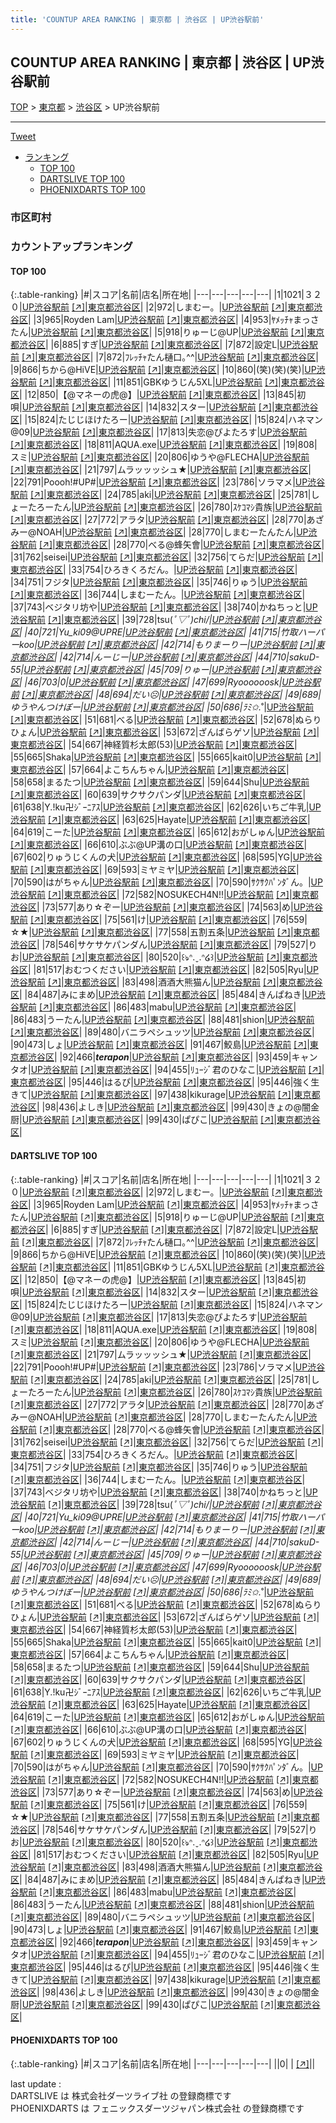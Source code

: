 ```yaml
---
title: 'COUNTUP AREA RANKING | 東京都 | 渋谷区 | UP渋谷駅前'
---
```

## COUNTUP AREA RANKING | 東京都 | 渋谷区 | UP渋谷駅前

[TOP](/darts/rank/) > [東京都](/darts/rank/東京都/) > [渋谷区](/darts/rank/東京都/渋谷区/) > UP渋谷駅前

___

<a href="https://twitter.com/share?ref_src=twsrc%5Etfw" data-text="COUNTUP AREA RANKING | 東京都渋谷区UP渋谷駅前" class="twitter-share-button" data-hashtags="DARTSLIVE,PHOENIXDARTS,darts,ダーツ" data-show-count="false">Tweet</a>

* [ランキング](#カウントアップランキング)
    * [TOP 100](#top-100)
    * [DARTSLIVE TOP 100](#dartslive-top-100)
    * [PHOENIXDARTS TOP 100](#phoenixdarts-top-100)

### 市区町村

<ul>

</ul>

### カウントアップランキング

#### TOP 100



{:.table-ranking}
|#|スコア|名前|店名|所在地|
|---|---|---|---|---|
|1|1021|<span class="rank-name-dl">３２０</span>|<a href="/darts/rank/shops/0a9cd7aad340280e28032249b44395af.html">UP渋谷駅前</a> <a href="https://search.dartslive.com/jp/shop/0a9cd7aad340280e28032249b44395af">[↗]</a>|<a href="/darts/rank/東京都/渋谷区">東京都渋谷区</a>|
|2|972|<span class="rank-name-dl">しまむー。</span>|<a href="/darts/rank/shops/0a9cd7aad340280e28032249b44395af.html">UP渋谷駅前</a> <a href="https://search.dartslive.com/jp/shop/0a9cd7aad340280e28032249b44395af">[↗]</a>|<a href="/darts/rank/東京都/渋谷区">東京都渋谷区</a>|
|3|965|<span class="rank-name-dl">Royden Lam</span>|<a href="/darts/rank/shops/0a9cd7aad340280e28032249b44395af.html">UP渋谷駅前</a> <a href="https://search.dartslive.com/jp/shop/0a9cd7aad340280e28032249b44395af">[↗]</a>|<a href="/darts/rank/東京都/渋谷区">東京都渋谷区</a>|
|4|953|<span class="rank-name-dl">ﾔﾒｯﾁｬまっさたん</span>|<a href="/darts/rank/shops/0a9cd7aad340280e28032249b44395af.html">UP渋谷駅前</a> <a href="https://search.dartslive.com/jp/shop/0a9cd7aad340280e28032249b44395af">[↗]</a>|<a href="/darts/rank/東京都/渋谷区">東京都渋谷区</a>|
|5|918|<span class="rank-name-dl">りゅーじ@UP</span>|<a href="/darts/rank/shops/0a9cd7aad340280e28032249b44395af.html">UP渋谷駅前</a> <a href="https://search.dartslive.com/jp/shop/0a9cd7aad340280e28032249b44395af">[↗]</a>|<a href="/darts/rank/東京都/渋谷区">東京都渋谷区</a>|
|6|885|<span class="rank-name-dl">すぎ</span>|<a href="/darts/rank/shops/0a9cd7aad340280e28032249b44395af.html">UP渋谷駅前</a> <a href="https://search.dartslive.com/jp/shop/0a9cd7aad340280e28032249b44395af">[↗]</a>|<a href="/darts/rank/東京都/渋谷区">東京都渋谷区</a>|
|7|872|<span class="rank-name-dl">設定L</span>|<a href="/darts/rank/shops/0a9cd7aad340280e28032249b44395af.html">UP渋谷駅前</a> <a href="https://search.dartslive.com/jp/shop/0a9cd7aad340280e28032249b44395af">[↗]</a>|<a href="/darts/rank/東京都/渋谷区">東京都渋谷区</a>|
|7|872|<span class="rank-name-dl">ﾌﾚｯﾁｬたん樋口｡^^</span>|<a href="/darts/rank/shops/0a9cd7aad340280e28032249b44395af.html">UP渋谷駅前</a> <a href="https://search.dartslive.com/jp/shop/0a9cd7aad340280e28032249b44395af">[↗]</a>|<a href="/darts/rank/東京都/渋谷区">東京都渋谷区</a>|
|9|866|<span class="rank-name-dl">ちから@HiVE</span>|<a href="/darts/rank/shops/0a9cd7aad340280e28032249b44395af.html">UP渋谷駅前</a> <a href="https://search.dartslive.com/jp/shop/0a9cd7aad340280e28032249b44395af">[↗]</a>|<a href="/darts/rank/東京都/渋谷区">東京都渋谷区</a>|
|10|860|<span class="rank-name-dl">(笑)(笑)(笑)</span>|<a href="/darts/rank/shops/0a9cd7aad340280e28032249b44395af.html">UP渋谷駅前</a> <a href="https://search.dartslive.com/jp/shop/0a9cd7aad340280e28032249b44395af">[↗]</a>|<a href="/darts/rank/東京都/渋谷区">東京都渋谷区</a>|
|11|851|<span class="rank-name-dl">GBKゆうじん5XL</span>|<a href="/darts/rank/shops/0a9cd7aad340280e28032249b44395af.html">UP渋谷駅前</a> <a href="https://search.dartslive.com/jp/shop/0a9cd7aad340280e28032249b44395af">[↗]</a>|<a href="/darts/rank/東京都/渋谷区">東京都渋谷区</a>|
|12|850|<span class="rank-name-dl">【@マネーの虎@】</span>|<a href="/darts/rank/shops/0a9cd7aad340280e28032249b44395af.html">UP渋谷駅前</a> <a href="https://search.dartslive.com/jp/shop/0a9cd7aad340280e28032249b44395af">[↗]</a>|<a href="/darts/rank/東京都/渋谷区">東京都渋谷区</a>|
|13|845|<span class="rank-name-dl">初唄</span>|<a href="/darts/rank/shops/0a9cd7aad340280e28032249b44395af.html">UP渋谷駅前</a> <a href="https://search.dartslive.com/jp/shop/0a9cd7aad340280e28032249b44395af">[↗]</a>|<a href="/darts/rank/東京都/渋谷区">東京都渋谷区</a>|
|14|832|<span class="rank-name-dl">スター</span>|<a href="/darts/rank/shops/0a9cd7aad340280e28032249b44395af.html">UP渋谷駅前</a> <a href="https://search.dartslive.com/jp/shop/0a9cd7aad340280e28032249b44395af">[↗]</a>|<a href="/darts/rank/東京都/渋谷区">東京都渋谷区</a>|
|15|824|<span class="rank-name-dl">たじじほけたろー</span>|<a href="/darts/rank/shops/0a9cd7aad340280e28032249b44395af.html">UP渋谷駅前</a> <a href="https://search.dartslive.com/jp/shop/0a9cd7aad340280e28032249b44395af">[↗]</a>|<a href="/darts/rank/東京都/渋谷区">東京都渋谷区</a>|
|15|824|<span class="rank-name-dl">ハネマン@09</span>|<a href="/darts/rank/shops/0a9cd7aad340280e28032249b44395af.html">UP渋谷駅前</a> <a href="https://search.dartslive.com/jp/shop/0a9cd7aad340280e28032249b44395af">[↗]</a>|<a href="/darts/rank/東京都/渋谷区">東京都渋谷区</a>|
|17|813|<span class="rank-name-dl">失恋@ぴよたろす</span>|<a href="/darts/rank/shops/0a9cd7aad340280e28032249b44395af.html">UP渋谷駅前</a> <a href="https://search.dartslive.com/jp/shop/0a9cd7aad340280e28032249b44395af">[↗]</a>|<a href="/darts/rank/東京都/渋谷区">東京都渋谷区</a>|
|18|811|<span class="rank-name-dl">AQUA.exe</span>|<a href="/darts/rank/shops/0a9cd7aad340280e28032249b44395af.html">UP渋谷駅前</a> <a href="https://search.dartslive.com/jp/shop/0a9cd7aad340280e28032249b44395af">[↗]</a>|<a href="/darts/rank/東京都/渋谷区">東京都渋谷区</a>|
|19|808|<span class="rank-name-dl">スミ</span>|<a href="/darts/rank/shops/0a9cd7aad340280e28032249b44395af.html">UP渋谷駅前</a> <a href="https://search.dartslive.com/jp/shop/0a9cd7aad340280e28032249b44395af">[↗]</a>|<a href="/darts/rank/東京都/渋谷区">東京都渋谷区</a>|
|20|806|<span class="rank-name-dl">ゆうや@FLECHA</span>|<a href="/darts/rank/shops/0a9cd7aad340280e28032249b44395af.html">UP渋谷駅前</a> <a href="https://search.dartslive.com/jp/shop/0a9cd7aad340280e28032249b44395af">[↗]</a>|<a href="/darts/rank/東京都/渋谷区">東京都渋谷区</a>|
|21|797|<span class="rank-name-dl">ムラッッッシュ★</span>|<a href="/darts/rank/shops/0a9cd7aad340280e28032249b44395af.html">UP渋谷駅前</a> <a href="https://search.dartslive.com/jp/shop/0a9cd7aad340280e28032249b44395af">[↗]</a>|<a href="/darts/rank/東京都/渋谷区">東京都渋谷区</a>|
|22|791|<span class="rank-name-dl">Poooh!#UP#</span>|<a href="/darts/rank/shops/0a9cd7aad340280e28032249b44395af.html">UP渋谷駅前</a> <a href="https://search.dartslive.com/jp/shop/0a9cd7aad340280e28032249b44395af">[↗]</a>|<a href="/darts/rank/東京都/渋谷区">東京都渋谷区</a>|
|23|786|<span class="rank-name-dl">ソラマメ</span>|<a href="/darts/rank/shops/0a9cd7aad340280e28032249b44395af.html">UP渋谷駅前</a> <a href="https://search.dartslive.com/jp/shop/0a9cd7aad340280e28032249b44395af">[↗]</a>|<a href="/darts/rank/東京都/渋谷区">東京都渋谷区</a>|
|24|785|<span class="rank-name-dl">aki</span>|<a href="/darts/rank/shops/0a9cd7aad340280e28032249b44395af.html">UP渋谷駅前</a> <a href="https://search.dartslive.com/jp/shop/0a9cd7aad340280e28032249b44395af">[↗]</a>|<a href="/darts/rank/東京都/渋谷区">東京都渋谷区</a>|
|25|781|<span class="rank-name-dl">しょーたろーたん</span>|<a href="/darts/rank/shops/0a9cd7aad340280e28032249b44395af.html">UP渋谷駅前</a> <a href="https://search.dartslive.com/jp/shop/0a9cd7aad340280e28032249b44395af">[↗]</a>|<a href="/darts/rank/東京都/渋谷区">東京都渋谷区</a>|
|26|780|<span class="rank-name-dl">ｽｹｺﾏｼ貴族</span>|<a href="/darts/rank/shops/0a9cd7aad340280e28032249b44395af.html">UP渋谷駅前</a> <a href="https://search.dartslive.com/jp/shop/0a9cd7aad340280e28032249b44395af">[↗]</a>|<a href="/darts/rank/東京都/渋谷区">東京都渋谷区</a>|
|27|772|<span class="rank-name-dl">アラタ</span>|<a href="/darts/rank/shops/0a9cd7aad340280e28032249b44395af.html">UP渋谷駅前</a> <a href="https://search.dartslive.com/jp/shop/0a9cd7aad340280e28032249b44395af">[↗]</a>|<a href="/darts/rank/東京都/渋谷区">東京都渋谷区</a>|
|28|770|<span class="rank-name-dl">あざみー@NOAH</span>|<a href="/darts/rank/shops/0a9cd7aad340280e28032249b44395af.html">UP渋谷駅前</a> <a href="https://search.dartslive.com/jp/shop/0a9cd7aad340280e28032249b44395af">[↗]</a>|<a href="/darts/rank/東京都/渋谷区">東京都渋谷区</a>|
|28|770|<span class="rank-name-dl">しまむーたんたん</span>|<a href="/darts/rank/shops/0a9cd7aad340280e28032249b44395af.html">UP渋谷駅前</a> <a href="https://search.dartslive.com/jp/shop/0a9cd7aad340280e28032249b44395af">[↗]</a>|<a href="/darts/rank/東京都/渋谷区">東京都渋谷区</a>|
|28|770|<span class="rank-name-dl">べる@蜂矢會</span>|<a href="/darts/rank/shops/0a9cd7aad340280e28032249b44395af.html">UP渋谷駅前</a> <a href="https://search.dartslive.com/jp/shop/0a9cd7aad340280e28032249b44395af">[↗]</a>|<a href="/darts/rank/東京都/渋谷区">東京都渋谷区</a>|
|31|762|<span class="rank-name-dl">seisei</span>|<a href="/darts/rank/shops/0a9cd7aad340280e28032249b44395af.html">UP渋谷駅前</a> <a href="https://search.dartslive.com/jp/shop/0a9cd7aad340280e28032249b44395af">[↗]</a>|<a href="/darts/rank/東京都/渋谷区">東京都渋谷区</a>|
|32|756|<span class="rank-name-dl">てらだ</span>|<a href="/darts/rank/shops/0a9cd7aad340280e28032249b44395af.html">UP渋谷駅前</a> <a href="https://search.dartslive.com/jp/shop/0a9cd7aad340280e28032249b44395af">[↗]</a>|<a href="/darts/rank/東京都/渋谷区">東京都渋谷区</a>|
|33|754|<span class="rank-name-dl">ひろきくろだん。</span>|<a href="/darts/rank/shops/0a9cd7aad340280e28032249b44395af.html">UP渋谷駅前</a> <a href="https://search.dartslive.com/jp/shop/0a9cd7aad340280e28032249b44395af">[↗]</a>|<a href="/darts/rank/東京都/渋谷区">東京都渋谷区</a>|
|34|751|<span class="rank-name-dl">フジタ</span>|<a href="/darts/rank/shops/0a9cd7aad340280e28032249b44395af.html">UP渋谷駅前</a> <a href="https://search.dartslive.com/jp/shop/0a9cd7aad340280e28032249b44395af">[↗]</a>|<a href="/darts/rank/東京都/渋谷区">東京都渋谷区</a>|
|35|746|<span class="rank-name-dl">りゅう</span>|<a href="/darts/rank/shops/0a9cd7aad340280e28032249b44395af.html">UP渋谷駅前</a> <a href="https://search.dartslive.com/jp/shop/0a9cd7aad340280e28032249b44395af">[↗]</a>|<a href="/darts/rank/東京都/渋谷区">東京都渋谷区</a>|
|36|744|<span class="rank-name-dl">しまむーたん。</span>|<a href="/darts/rank/shops/0a9cd7aad340280e28032249b44395af.html">UP渋谷駅前</a> <a href="https://search.dartslive.com/jp/shop/0a9cd7aad340280e28032249b44395af">[↗]</a>|<a href="/darts/rank/東京都/渋谷区">東京都渋谷区</a>|
|37|743|<span class="rank-name-dl">ベジタリ坊や</span>|<a href="/darts/rank/shops/0a9cd7aad340280e28032249b44395af.html">UP渋谷駅前</a> <a href="https://search.dartslive.com/jp/shop/0a9cd7aad340280e28032249b44395af">[↗]</a>|<a href="/darts/rank/東京都/渋谷区">東京都渋谷区</a>|
|38|740|<span class="rank-name-dl">かねちっと</span>|<a href="/darts/rank/shops/0a9cd7aad340280e28032249b44395af.html">UP渋谷駅前</a> <a href="https://search.dartslive.com/jp/shop/0a9cd7aad340280e28032249b44395af">[↗]</a>|<a href="/darts/rank/東京都/渋谷区">東京都渋谷区</a>|
|39|728|<span class="rank-name-dl">tsu(*ﾟ▽ﾟ)chi/</span>|<a href="/darts/rank/shops/0a9cd7aad340280e28032249b44395af.html">UP渋谷駅前</a> <a href="https://search.dartslive.com/jp/shop/0a9cd7aad340280e28032249b44395af">[↗]</a>|<a href="/darts/rank/東京都/渋谷区">東京都渋谷区</a>|
|40|721|<span class="rank-name-dl">Yu_ki09@UPRE</span>|<a href="/darts/rank/shops/0a9cd7aad340280e28032249b44395af.html">UP渋谷駅前</a> <a href="https://search.dartslive.com/jp/shop/0a9cd7aad340280e28032249b44395af">[↗]</a>|<a href="/darts/rank/東京都/渋谷区">東京都渋谷区</a>|
|41|715|<span class="rank-name-dl">竹取ハーパーkoo</span>|<a href="/darts/rank/shops/0a9cd7aad340280e28032249b44395af.html">UP渋谷駅前</a> <a href="https://search.dartslive.com/jp/shop/0a9cd7aad340280e28032249b44395af">[↗]</a>|<a href="/darts/rank/東京都/渋谷区">東京都渋谷区</a>|
|42|714|<span class="rank-name-dl">もりまーりー</span>|<a href="/darts/rank/shops/0a9cd7aad340280e28032249b44395af.html">UP渋谷駅前</a> <a href="https://search.dartslive.com/jp/shop/0a9cd7aad340280e28032249b44395af">[↗]</a>|<a href="/darts/rank/東京都/渋谷区">東京都渋谷区</a>|
|42|714|<span class="rank-name-dl">んーじー</span>|<a href="/darts/rank/shops/0a9cd7aad340280e28032249b44395af.html">UP渋谷駅前</a> <a href="https://search.dartslive.com/jp/shop/0a9cd7aad340280e28032249b44395af">[↗]</a>|<a href="/darts/rank/東京都/渋谷区">東京都渋谷区</a>|
|44|710|<span class="rank-name-dl">sakuD-55</span>|<a href="/darts/rank/shops/0a9cd7aad340280e28032249b44395af.html">UP渋谷駅前</a> <a href="https://search.dartslive.com/jp/shop/0a9cd7aad340280e28032249b44395af">[↗]</a>|<a href="/darts/rank/東京都/渋谷区">東京都渋谷区</a>|
|45|709|<span class="rank-name-dl">りゅー</span>|<a href="/darts/rank/shops/0a9cd7aad340280e28032249b44395af.html">UP渋谷駅前</a> <a href="https://search.dartslive.com/jp/shop/0a9cd7aad340280e28032249b44395af">[↗]</a>|<a href="/darts/rank/東京都/渋谷区">東京都渋谷区</a>|
|46|703|<span class="rank-name-dl">0</span>|<a href="/darts/rank/shops/0a9cd7aad340280e28032249b44395af.html">UP渋谷駅前</a> <a href="https://search.dartslive.com/jp/shop/0a9cd7aad340280e28032249b44395af">[↗]</a>|<a href="/darts/rank/東京都/渋谷区">東京都渋谷区</a>|
|47|699|<span class="rank-name-dl">Ryoooooosk</span>|<a href="/darts/rank/shops/0a9cd7aad340280e28032249b44395af.html">UP渋谷駅前</a> <a href="https://search.dartslive.com/jp/shop/0a9cd7aad340280e28032249b44395af">[↗]</a>|<a href="/darts/rank/東京都/渋谷区">東京都渋谷区</a>|
|48|694|<span class="rank-name-dl">だい☹</span>|<a href="/darts/rank/shops/0a9cd7aad340280e28032249b44395af.html">UP渋谷駅前</a> <a href="https://search.dartslive.com/jp/shop/0a9cd7aad340280e28032249b44395af">[↗]</a>|<a href="/darts/rank/東京都/渋谷区">東京都渋谷区</a>|
|49|689|<span class="rank-name-dl">ゆうやんつけぼー</span>|<a href="/darts/rank/shops/0a9cd7aad340280e28032249b44395af.html">UP渋谷駅前</a> <a href="https://search.dartslive.com/jp/shop/0a9cd7aad340280e28032249b44395af">[↗]</a>|<a href="/darts/rank/東京都/渋谷区">東京都渋谷区</a>|
|50|686|<span class="rank-name-dl">ﾗﾐ✩.*˚</span>|<a href="/darts/rank/shops/0a9cd7aad340280e28032249b44395af.html">UP渋谷駅前</a> <a href="https://search.dartslive.com/jp/shop/0a9cd7aad340280e28032249b44395af">[↗]</a>|<a href="/darts/rank/東京都/渋谷区">東京都渋谷区</a>|
|51|681|<span class="rank-name-dl">べる</span>|<a href="/darts/rank/shops/0a9cd7aad340280e28032249b44395af.html">UP渋谷駅前</a> <a href="https://search.dartslive.com/jp/shop/0a9cd7aad340280e28032249b44395af">[↗]</a>|<a href="/darts/rank/東京都/渋谷区">東京都渋谷区</a>|
|52|678|<span class="rank-name-dl">ぬらりひょん</span>|<a href="/darts/rank/shops/0a9cd7aad340280e28032249b44395af.html">UP渋谷駅前</a> <a href="https://search.dartslive.com/jp/shop/0a9cd7aad340280e28032249b44395af">[↗]</a>|<a href="/darts/rank/東京都/渋谷区">東京都渋谷区</a>|
|53|672|<span class="rank-name-dl">ざんばらゲソ</span>|<a href="/darts/rank/shops/0a9cd7aad340280e28032249b44395af.html">UP渋谷駅前</a> <a href="https://search.dartslive.com/jp/shop/0a9cd7aad340280e28032249b44395af">[↗]</a>|<a href="/darts/rank/東京都/渋谷区">東京都渋谷区</a>|
|54|667|<span class="rank-name-dl">神経質杉太郎(53)</span>|<a href="/darts/rank/shops/0a9cd7aad340280e28032249b44395af.html">UP渋谷駅前</a> <a href="https://search.dartslive.com/jp/shop/0a9cd7aad340280e28032249b44395af">[↗]</a>|<a href="/darts/rank/東京都/渋谷区">東京都渋谷区</a>|
|55|665|<span class="rank-name-dl">Shaka</span>|<a href="/darts/rank/shops/0a9cd7aad340280e28032249b44395af.html">UP渋谷駅前</a> <a href="https://search.dartslive.com/jp/shop/0a9cd7aad340280e28032249b44395af">[↗]</a>|<a href="/darts/rank/東京都/渋谷区">東京都渋谷区</a>|
|55|665|<span class="rank-name-dl">kai‪t0</span>|<a href="/darts/rank/shops/0a9cd7aad340280e28032249b44395af.html">UP渋谷駅前</a> <a href="https://search.dartslive.com/jp/shop/0a9cd7aad340280e28032249b44395af">[↗]</a>|<a href="/darts/rank/東京都/渋谷区">東京都渋谷区</a>|
|57|664|<span class="rank-name-dl">よこちんちゃん</span>|<a href="/darts/rank/shops/0a9cd7aad340280e28032249b44395af.html">UP渋谷駅前</a> <a href="https://search.dartslive.com/jp/shop/0a9cd7aad340280e28032249b44395af">[↗]</a>|<a href="/darts/rank/東京都/渋谷区">東京都渋谷区</a>|
|58|658|<span class="rank-name-dl">まるたつ</span>|<a href="/darts/rank/shops/0a9cd7aad340280e28032249b44395af.html">UP渋谷駅前</a> <a href="https://search.dartslive.com/jp/shop/0a9cd7aad340280e28032249b44395af">[↗]</a>|<a href="/darts/rank/東京都/渋谷区">東京都渋谷区</a>|
|59|644|<span class="rank-name-dl">Shu</span>|<a href="/darts/rank/shops/0a9cd7aad340280e28032249b44395af.html">UP渋谷駅前</a> <a href="https://search.dartslive.com/jp/shop/0a9cd7aad340280e28032249b44395af">[↗]</a>|<a href="/darts/rank/東京都/渋谷区">東京都渋谷区</a>|
|60|639|<span class="rank-name-dl">サクサクパンダ</span>|<a href="/darts/rank/shops/0a9cd7aad340280e28032249b44395af.html">UP渋谷駅前</a> <a href="https://search.dartslive.com/jp/shop/0a9cd7aad340280e28032249b44395af">[↗]</a>|<a href="/darts/rank/東京都/渋谷区">東京都渋谷区</a>|
|61|638|<span class="rank-name-dl">Y.!ku卍ｼﾞｰﾆｱｽ</span>|<a href="/darts/rank/shops/0a9cd7aad340280e28032249b44395af.html">UP渋谷駅前</a> <a href="https://search.dartslive.com/jp/shop/0a9cd7aad340280e28032249b44395af">[↗]</a>|<a href="/darts/rank/東京都/渋谷区">東京都渋谷区</a>|
|62|626|<span class="rank-name-dl">いちご牛乳</span>|<a href="/darts/rank/shops/0a9cd7aad340280e28032249b44395af.html">UP渋谷駅前</a> <a href="https://search.dartslive.com/jp/shop/0a9cd7aad340280e28032249b44395af">[↗]</a>|<a href="/darts/rank/東京都/渋谷区">東京都渋谷区</a>|
|63|625|<span class="rank-name-dl">Hayate</span>|<a href="/darts/rank/shops/0a9cd7aad340280e28032249b44395af.html">UP渋谷駅前</a> <a href="https://search.dartslive.com/jp/shop/0a9cd7aad340280e28032249b44395af">[↗]</a>|<a href="/darts/rank/東京都/渋谷区">東京都渋谷区</a>|
|64|619|<span class="rank-name-dl">こーた</span>|<a href="/darts/rank/shops/0a9cd7aad340280e28032249b44395af.html">UP渋谷駅前</a> <a href="https://search.dartslive.com/jp/shop/0a9cd7aad340280e28032249b44395af">[↗]</a>|<a href="/darts/rank/東京都/渋谷区">東京都渋谷区</a>|
|65|612|<span class="rank-name-dl">おがしゅん</span>|<a href="/darts/rank/shops/0a9cd7aad340280e28032249b44395af.html">UP渋谷駅前</a> <a href="https://search.dartslive.com/jp/shop/0a9cd7aad340280e28032249b44395af">[↗]</a>|<a href="/darts/rank/東京都/渋谷区">東京都渋谷区</a>|
|66|610|<span class="rank-name-dl">ぶぶ@UP溝の口</span>|<a href="/darts/rank/shops/0a9cd7aad340280e28032249b44395af.html">UP渋谷駅前</a> <a href="https://search.dartslive.com/jp/shop/0a9cd7aad340280e28032249b44395af">[↗]</a>|<a href="/darts/rank/東京都/渋谷区">東京都渋谷区</a>|
|67|602|<span class="rank-name-dl">りゅうじくんの犬</span>|<a href="/darts/rank/shops/0a9cd7aad340280e28032249b44395af.html">UP渋谷駅前</a> <a href="https://search.dartslive.com/jp/shop/0a9cd7aad340280e28032249b44395af">[↗]</a>|<a href="/darts/rank/東京都/渋谷区">東京都渋谷区</a>|
|68|595|<span class="rank-name-dl">YG</span>|<a href="/darts/rank/shops/0a9cd7aad340280e28032249b44395af.html">UP渋谷駅前</a> <a href="https://search.dartslive.com/jp/shop/0a9cd7aad340280e28032249b44395af">[↗]</a>|<a href="/darts/rank/東京都/渋谷区">東京都渋谷区</a>|
|69|593|<span class="rank-name-dl">ミヤミヤ</span>|<a href="/darts/rank/shops/0a9cd7aad340280e28032249b44395af.html">UP渋谷駅前</a> <a href="https://search.dartslive.com/jp/shop/0a9cd7aad340280e28032249b44395af">[↗]</a>|<a href="/darts/rank/東京都/渋谷区">東京都渋谷区</a>|
|70|590|<span class="rank-name-dl">はがちゃん</span>|<a href="/darts/rank/shops/0a9cd7aad340280e28032249b44395af.html">UP渋谷駅前</a> <a href="https://search.dartslive.com/jp/shop/0a9cd7aad340280e28032249b44395af">[↗]</a>|<a href="/darts/rank/東京都/渋谷区">東京都渋谷区</a>|
|70|590|<span class="rank-name-dl">ｻｸｻｸﾊﾟﾝﾀﾞん。</span>|<a href="/darts/rank/shops/0a9cd7aad340280e28032249b44395af.html">UP渋谷駅前</a> <a href="https://search.dartslive.com/jp/shop/0a9cd7aad340280e28032249b44395af">[↗]</a>|<a href="/darts/rank/東京都/渋谷区">東京都渋谷区</a>|
|72|582|<span class="rank-name-dl">NOSUKECH4N!!</span>|<a href="/darts/rank/shops/0a9cd7aad340280e28032249b44395af.html">UP渋谷駅前</a> <a href="https://search.dartslive.com/jp/shop/0a9cd7aad340280e28032249b44395af">[↗]</a>|<a href="/darts/rank/東京都/渋谷区">東京都渋谷区</a>|
|73|577|<span class="rank-name-dl">あり☆ぞー</span>|<a href="/darts/rank/shops/0a9cd7aad340280e28032249b44395af.html">UP渋谷駅前</a> <a href="https://search.dartslive.com/jp/shop/0a9cd7aad340280e28032249b44395af">[↗]</a>|<a href="/darts/rank/東京都/渋谷区">東京都渋谷区</a>|
|74|563|<span class="rank-name-dl">め</span>|<a href="/darts/rank/shops/0a9cd7aad340280e28032249b44395af.html">UP渋谷駅前</a> <a href="https://search.dartslive.com/jp/shop/0a9cd7aad340280e28032249b44395af">[↗]</a>|<a href="/darts/rank/東京都/渋谷区">東京都渋谷区</a>|
|75|561|<span class="rank-name-dl">け</span>|<a href="/darts/rank/shops/0a9cd7aad340280e28032249b44395af.html">UP渋谷駅前</a> <a href="https://search.dartslive.com/jp/shop/0a9cd7aad340280e28032249b44395af">[↗]</a>|<a href="/darts/rank/東京都/渋谷区">東京都渋谷区</a>|
|76|559|<span class="rank-name-dl">☆★</span>|<a href="/darts/rank/shops/0a9cd7aad340280e28032249b44395af.html">UP渋谷駅前</a> <a href="https://search.dartslive.com/jp/shop/0a9cd7aad340280e28032249b44395af">[↗]</a>|<a href="/darts/rank/東京都/渋谷区">東京都渋谷区</a>|
|77|558|<span class="rank-name-dl">五割五条</span>|<a href="/darts/rank/shops/0a9cd7aad340280e28032249b44395af.html">UP渋谷駅前</a> <a href="https://search.dartslive.com/jp/shop/0a9cd7aad340280e28032249b44395af">[↗]</a>|<a href="/darts/rank/東京都/渋谷区">東京都渋谷区</a>|
|78|546|<span class="rank-name-dl">サケサケパンダん</span>|<a href="/darts/rank/shops/0a9cd7aad340280e28032249b44395af.html">UP渋谷駅前</a> <a href="https://search.dartslive.com/jp/shop/0a9cd7aad340280e28032249b44395af">[↗]</a>|<a href="/darts/rank/東京都/渋谷区">東京都渋谷区</a>|
|79|527|<span class="rank-name-dl">りお</span>|<a href="/darts/rank/shops/0a9cd7aad340280e28032249b44395af.html">UP渋谷駅前</a> <a href="https://search.dartslive.com/jp/shop/0a9cd7aad340280e28032249b44395af">[↗]</a>|<a href="/darts/rank/東京都/渋谷区">東京都渋谷区</a>|
|80|520|<span class="rank-name-dl">꒰ঌᐢ.ˬ.ᐢ໒꒱</span>|<a href="/darts/rank/shops/0a9cd7aad340280e28032249b44395af.html">UP渋谷駅前</a> <a href="https://search.dartslive.com/jp/shop/0a9cd7aad340280e28032249b44395af">[↗]</a>|<a href="/darts/rank/東京都/渋谷区">東京都渋谷区</a>|
|81|517|<span class="rank-name-dl">おむつください</span>|<a href="/darts/rank/shops/0a9cd7aad340280e28032249b44395af.html">UP渋谷駅前</a> <a href="https://search.dartslive.com/jp/shop/0a9cd7aad340280e28032249b44395af">[↗]</a>|<a href="/darts/rank/東京都/渋谷区">東京都渋谷区</a>|
|82|505|<span class="rank-name-dl">Ryu</span>|<a href="/darts/rank/shops/0a9cd7aad340280e28032249b44395af.html">UP渋谷駅前</a> <a href="https://search.dartslive.com/jp/shop/0a9cd7aad340280e28032249b44395af">[↗]</a>|<a href="/darts/rank/東京都/渋谷区">東京都渋谷区</a>|
|83|498|<span class="rank-name-dl">酒酒大熊猫ん</span>|<a href="/darts/rank/shops/0a9cd7aad340280e28032249b44395af.html">UP渋谷駅前</a> <a href="https://search.dartslive.com/jp/shop/0a9cd7aad340280e28032249b44395af">[↗]</a>|<a href="/darts/rank/東京都/渋谷区">東京都渋谷区</a>|
|84|487|<span class="rank-name-dl">みにまめ</span>|<a href="/darts/rank/shops/0a9cd7aad340280e28032249b44395af.html">UP渋谷駅前</a> <a href="https://search.dartslive.com/jp/shop/0a9cd7aad340280e28032249b44395af">[↗]</a>|<a href="/darts/rank/東京都/渋谷区">東京都渋谷区</a>|
|85|484|<span class="rank-name-dl">きんぱねき</span>|<a href="/darts/rank/shops/0a9cd7aad340280e28032249b44395af.html">UP渋谷駅前</a> <a href="https://search.dartslive.com/jp/shop/0a9cd7aad340280e28032249b44395af">[↗]</a>|<a href="/darts/rank/東京都/渋谷区">東京都渋谷区</a>|
|86|483|<span class="rank-name-dl">mabu</span>|<a href="/darts/rank/shops/0a9cd7aad340280e28032249b44395af.html">UP渋谷駅前</a> <a href="https://search.dartslive.com/jp/shop/0a9cd7aad340280e28032249b44395af">[↗]</a>|<a href="/darts/rank/東京都/渋谷区">東京都渋谷区</a>|
|86|483|<span class="rank-name-dl">うーたん</span>|<a href="/darts/rank/shops/0a9cd7aad340280e28032249b44395af.html">UP渋谷駅前</a> <a href="https://search.dartslive.com/jp/shop/0a9cd7aad340280e28032249b44395af">[↗]</a>|<a href="/darts/rank/東京都/渋谷区">東京都渋谷区</a>|
|88|481|<span class="rank-name-dl">shion</span>|<a href="/darts/rank/shops/0a9cd7aad340280e28032249b44395af.html">UP渋谷駅前</a> <a href="https://search.dartslive.com/jp/shop/0a9cd7aad340280e28032249b44395af">[↗]</a>|<a href="/darts/rank/東京都/渋谷区">東京都渋谷区</a>|
|89|480|<span class="rank-name-dl">バニラペシュッツ</span>|<a href="/darts/rank/shops/0a9cd7aad340280e28032249b44395af.html">UP渋谷駅前</a> <a href="https://search.dartslive.com/jp/shop/0a9cd7aad340280e28032249b44395af">[↗]</a>|<a href="/darts/rank/東京都/渋谷区">東京都渋谷区</a>|
|90|473|<span class="rank-name-dl">しょ</span>|<a href="/darts/rank/shops/0a9cd7aad340280e28032249b44395af.html">UP渋谷駅前</a> <a href="https://search.dartslive.com/jp/shop/0a9cd7aad340280e28032249b44395af">[↗]</a>|<a href="/darts/rank/東京都/渋谷区">東京都渋谷区</a>|
|91|467|<span class="rank-name-dl">鮫島</span>|<a href="/darts/rank/shops/0a9cd7aad340280e28032249b44395af.html">UP渋谷駅前</a> <a href="https://search.dartslive.com/jp/shop/0a9cd7aad340280e28032249b44395af">[↗]</a>|<a href="/darts/rank/東京都/渋谷区">東京都渋谷区</a>|
|92|466|<span class="rank-name-dl">___terapon___</span>|<a href="/darts/rank/shops/0a9cd7aad340280e28032249b44395af.html">UP渋谷駅前</a> <a href="https://search.dartslive.com/jp/shop/0a9cd7aad340280e28032249b44395af">[↗]</a>|<a href="/darts/rank/東京都/渋谷区">東京都渋谷区</a>|
|93|459|<span class="rank-name-dl">キャンタオ</span>|<a href="/darts/rank/shops/0a9cd7aad340280e28032249b44395af.html">UP渋谷駅前</a> <a href="https://search.dartslive.com/jp/shop/0a9cd7aad340280e28032249b44395af">[↗]</a>|<a href="/darts/rank/東京都/渋谷区">東京都渋谷区</a>|
|94|455|<span class="rank-name-dl">ﾘｭｰｼﾞ君のひなこ</span>|<a href="/darts/rank/shops/0a9cd7aad340280e28032249b44395af.html">UP渋谷駅前</a> <a href="https://search.dartslive.com/jp/shop/0a9cd7aad340280e28032249b44395af">[↗]</a>|<a href="/darts/rank/東京都/渋谷区">東京都渋谷区</a>|
|95|446|<span class="rank-name-dl">はるぴ</span>|<a href="/darts/rank/shops/0a9cd7aad340280e28032249b44395af.html">UP渋谷駅前</a> <a href="https://search.dartslive.com/jp/shop/0a9cd7aad340280e28032249b44395af">[↗]</a>|<a href="/darts/rank/東京都/渋谷区">東京都渋谷区</a>|
|95|446|<span class="rank-name-dl">強く生きて</span>|<a href="/darts/rank/shops/0a9cd7aad340280e28032249b44395af.html">UP渋谷駅前</a> <a href="https://search.dartslive.com/jp/shop/0a9cd7aad340280e28032249b44395af">[↗]</a>|<a href="/darts/rank/東京都/渋谷区">東京都渋谷区</a>|
|97|438|<span class="rank-name-dl">kikurage</span>|<a href="/darts/rank/shops/0a9cd7aad340280e28032249b44395af.html">UP渋谷駅前</a> <a href="https://search.dartslive.com/jp/shop/0a9cd7aad340280e28032249b44395af">[↗]</a>|<a href="/darts/rank/東京都/渋谷区">東京都渋谷区</a>|
|98|436|<span class="rank-name-dl">よしき</span>|<a href="/darts/rank/shops/0a9cd7aad340280e28032249b44395af.html">UP渋谷駅前</a> <a href="https://search.dartslive.com/jp/shop/0a9cd7aad340280e28032249b44395af">[↗]</a>|<a href="/darts/rank/東京都/渋谷区">東京都渋谷区</a>|
|99|430|<span class="rank-name-dl">きょの@闇金厨</span>|<a href="/darts/rank/shops/0a9cd7aad340280e28032249b44395af.html">UP渋谷駅前</a> <a href="https://search.dartslive.com/jp/shop/0a9cd7aad340280e28032249b44395af">[↗]</a>|<a href="/darts/rank/東京都/渋谷区">東京都渋谷区</a>|
|99|430|<span class="rank-name-dl">ぱぴこ</span>|<a href="/darts/rank/shops/0a9cd7aad340280e28032249b44395af.html">UP渋谷駅前</a> <a href="https://search.dartslive.com/jp/shop/0a9cd7aad340280e28032249b44395af">[↗]</a>|<a href="/darts/rank/東京都/渋谷区">東京都渋谷区</a>|


#### DARTSLIVE TOP 100



{:.table-ranking}
|#|スコア|名前|店名|所在地|
|---|---|---|---|---|
|1|1021|<span class="rank-name-dl">３２０</span>|<a href="/darts/rank/shops/0a9cd7aad340280e28032249b44395af.html">UP渋谷駅前</a> <a href="https://search.dartslive.com/jp/shop/0a9cd7aad340280e28032249b44395af">[↗]</a>|<a href="/darts/rank/東京都/渋谷区">東京都渋谷区</a>|
|2|972|<span class="rank-name-dl">しまむー。</span>|<a href="/darts/rank/shops/0a9cd7aad340280e28032249b44395af.html">UP渋谷駅前</a> <a href="https://search.dartslive.com/jp/shop/0a9cd7aad340280e28032249b44395af">[↗]</a>|<a href="/darts/rank/東京都/渋谷区">東京都渋谷区</a>|
|3|965|<span class="rank-name-dl">Royden Lam</span>|<a href="/darts/rank/shops/0a9cd7aad340280e28032249b44395af.html">UP渋谷駅前</a> <a href="https://search.dartslive.com/jp/shop/0a9cd7aad340280e28032249b44395af">[↗]</a>|<a href="/darts/rank/東京都/渋谷区">東京都渋谷区</a>|
|4|953|<span class="rank-name-dl">ﾔﾒｯﾁｬまっさたん</span>|<a href="/darts/rank/shops/0a9cd7aad340280e28032249b44395af.html">UP渋谷駅前</a> <a href="https://search.dartslive.com/jp/shop/0a9cd7aad340280e28032249b44395af">[↗]</a>|<a href="/darts/rank/東京都/渋谷区">東京都渋谷区</a>|
|5|918|<span class="rank-name-dl">りゅーじ@UP</span>|<a href="/darts/rank/shops/0a9cd7aad340280e28032249b44395af.html">UP渋谷駅前</a> <a href="https://search.dartslive.com/jp/shop/0a9cd7aad340280e28032249b44395af">[↗]</a>|<a href="/darts/rank/東京都/渋谷区">東京都渋谷区</a>|
|6|885|<span class="rank-name-dl">すぎ</span>|<a href="/darts/rank/shops/0a9cd7aad340280e28032249b44395af.html">UP渋谷駅前</a> <a href="https://search.dartslive.com/jp/shop/0a9cd7aad340280e28032249b44395af">[↗]</a>|<a href="/darts/rank/東京都/渋谷区">東京都渋谷区</a>|
|7|872|<span class="rank-name-dl">設定L</span>|<a href="/darts/rank/shops/0a9cd7aad340280e28032249b44395af.html">UP渋谷駅前</a> <a href="https://search.dartslive.com/jp/shop/0a9cd7aad340280e28032249b44395af">[↗]</a>|<a href="/darts/rank/東京都/渋谷区">東京都渋谷区</a>|
|7|872|<span class="rank-name-dl">ﾌﾚｯﾁｬたん樋口｡^^</span>|<a href="/darts/rank/shops/0a9cd7aad340280e28032249b44395af.html">UP渋谷駅前</a> <a href="https://search.dartslive.com/jp/shop/0a9cd7aad340280e28032249b44395af">[↗]</a>|<a href="/darts/rank/東京都/渋谷区">東京都渋谷区</a>|
|9|866|<span class="rank-name-dl">ちから@HiVE</span>|<a href="/darts/rank/shops/0a9cd7aad340280e28032249b44395af.html">UP渋谷駅前</a> <a href="https://search.dartslive.com/jp/shop/0a9cd7aad340280e28032249b44395af">[↗]</a>|<a href="/darts/rank/東京都/渋谷区">東京都渋谷区</a>|
|10|860|<span class="rank-name-dl">(笑)(笑)(笑)</span>|<a href="/darts/rank/shops/0a9cd7aad340280e28032249b44395af.html">UP渋谷駅前</a> <a href="https://search.dartslive.com/jp/shop/0a9cd7aad340280e28032249b44395af">[↗]</a>|<a href="/darts/rank/東京都/渋谷区">東京都渋谷区</a>|
|11|851|<span class="rank-name-dl">GBKゆうじん5XL</span>|<a href="/darts/rank/shops/0a9cd7aad340280e28032249b44395af.html">UP渋谷駅前</a> <a href="https://search.dartslive.com/jp/shop/0a9cd7aad340280e28032249b44395af">[↗]</a>|<a href="/darts/rank/東京都/渋谷区">東京都渋谷区</a>|
|12|850|<span class="rank-name-dl">【@マネーの虎@】</span>|<a href="/darts/rank/shops/0a9cd7aad340280e28032249b44395af.html">UP渋谷駅前</a> <a href="https://search.dartslive.com/jp/shop/0a9cd7aad340280e28032249b44395af">[↗]</a>|<a href="/darts/rank/東京都/渋谷区">東京都渋谷区</a>|
|13|845|<span class="rank-name-dl">初唄</span>|<a href="/darts/rank/shops/0a9cd7aad340280e28032249b44395af.html">UP渋谷駅前</a> <a href="https://search.dartslive.com/jp/shop/0a9cd7aad340280e28032249b44395af">[↗]</a>|<a href="/darts/rank/東京都/渋谷区">東京都渋谷区</a>|
|14|832|<span class="rank-name-dl">スター</span>|<a href="/darts/rank/shops/0a9cd7aad340280e28032249b44395af.html">UP渋谷駅前</a> <a href="https://search.dartslive.com/jp/shop/0a9cd7aad340280e28032249b44395af">[↗]</a>|<a href="/darts/rank/東京都/渋谷区">東京都渋谷区</a>|
|15|824|<span class="rank-name-dl">たじじほけたろー</span>|<a href="/darts/rank/shops/0a9cd7aad340280e28032249b44395af.html">UP渋谷駅前</a> <a href="https://search.dartslive.com/jp/shop/0a9cd7aad340280e28032249b44395af">[↗]</a>|<a href="/darts/rank/東京都/渋谷区">東京都渋谷区</a>|
|15|824|<span class="rank-name-dl">ハネマン@09</span>|<a href="/darts/rank/shops/0a9cd7aad340280e28032249b44395af.html">UP渋谷駅前</a> <a href="https://search.dartslive.com/jp/shop/0a9cd7aad340280e28032249b44395af">[↗]</a>|<a href="/darts/rank/東京都/渋谷区">東京都渋谷区</a>|
|17|813|<span class="rank-name-dl">失恋@ぴよたろす</span>|<a href="/darts/rank/shops/0a9cd7aad340280e28032249b44395af.html">UP渋谷駅前</a> <a href="https://search.dartslive.com/jp/shop/0a9cd7aad340280e28032249b44395af">[↗]</a>|<a href="/darts/rank/東京都/渋谷区">東京都渋谷区</a>|
|18|811|<span class="rank-name-dl">AQUA.exe</span>|<a href="/darts/rank/shops/0a9cd7aad340280e28032249b44395af.html">UP渋谷駅前</a> <a href="https://search.dartslive.com/jp/shop/0a9cd7aad340280e28032249b44395af">[↗]</a>|<a href="/darts/rank/東京都/渋谷区">東京都渋谷区</a>|
|19|808|<span class="rank-name-dl">スミ</span>|<a href="/darts/rank/shops/0a9cd7aad340280e28032249b44395af.html">UP渋谷駅前</a> <a href="https://search.dartslive.com/jp/shop/0a9cd7aad340280e28032249b44395af">[↗]</a>|<a href="/darts/rank/東京都/渋谷区">東京都渋谷区</a>|
|20|806|<span class="rank-name-dl">ゆうや@FLECHA</span>|<a href="/darts/rank/shops/0a9cd7aad340280e28032249b44395af.html">UP渋谷駅前</a> <a href="https://search.dartslive.com/jp/shop/0a9cd7aad340280e28032249b44395af">[↗]</a>|<a href="/darts/rank/東京都/渋谷区">東京都渋谷区</a>|
|21|797|<span class="rank-name-dl">ムラッッッシュ★</span>|<a href="/darts/rank/shops/0a9cd7aad340280e28032249b44395af.html">UP渋谷駅前</a> <a href="https://search.dartslive.com/jp/shop/0a9cd7aad340280e28032249b44395af">[↗]</a>|<a href="/darts/rank/東京都/渋谷区">東京都渋谷区</a>|
|22|791|<span class="rank-name-dl">Poooh!#UP#</span>|<a href="/darts/rank/shops/0a9cd7aad340280e28032249b44395af.html">UP渋谷駅前</a> <a href="https://search.dartslive.com/jp/shop/0a9cd7aad340280e28032249b44395af">[↗]</a>|<a href="/darts/rank/東京都/渋谷区">東京都渋谷区</a>|
|23|786|<span class="rank-name-dl">ソラマメ</span>|<a href="/darts/rank/shops/0a9cd7aad340280e28032249b44395af.html">UP渋谷駅前</a> <a href="https://search.dartslive.com/jp/shop/0a9cd7aad340280e28032249b44395af">[↗]</a>|<a href="/darts/rank/東京都/渋谷区">東京都渋谷区</a>|
|24|785|<span class="rank-name-dl">aki</span>|<a href="/darts/rank/shops/0a9cd7aad340280e28032249b44395af.html">UP渋谷駅前</a> <a href="https://search.dartslive.com/jp/shop/0a9cd7aad340280e28032249b44395af">[↗]</a>|<a href="/darts/rank/東京都/渋谷区">東京都渋谷区</a>|
|25|781|<span class="rank-name-dl">しょーたろーたん</span>|<a href="/darts/rank/shops/0a9cd7aad340280e28032249b44395af.html">UP渋谷駅前</a> <a href="https://search.dartslive.com/jp/shop/0a9cd7aad340280e28032249b44395af">[↗]</a>|<a href="/darts/rank/東京都/渋谷区">東京都渋谷区</a>|
|26|780|<span class="rank-name-dl">ｽｹｺﾏｼ貴族</span>|<a href="/darts/rank/shops/0a9cd7aad340280e28032249b44395af.html">UP渋谷駅前</a> <a href="https://search.dartslive.com/jp/shop/0a9cd7aad340280e28032249b44395af">[↗]</a>|<a href="/darts/rank/東京都/渋谷区">東京都渋谷区</a>|
|27|772|<span class="rank-name-dl">アラタ</span>|<a href="/darts/rank/shops/0a9cd7aad340280e28032249b44395af.html">UP渋谷駅前</a> <a href="https://search.dartslive.com/jp/shop/0a9cd7aad340280e28032249b44395af">[↗]</a>|<a href="/darts/rank/東京都/渋谷区">東京都渋谷区</a>|
|28|770|<span class="rank-name-dl">あざみー@NOAH</span>|<a href="/darts/rank/shops/0a9cd7aad340280e28032249b44395af.html">UP渋谷駅前</a> <a href="https://search.dartslive.com/jp/shop/0a9cd7aad340280e28032249b44395af">[↗]</a>|<a href="/darts/rank/東京都/渋谷区">東京都渋谷区</a>|
|28|770|<span class="rank-name-dl">しまむーたんたん</span>|<a href="/darts/rank/shops/0a9cd7aad340280e28032249b44395af.html">UP渋谷駅前</a> <a href="https://search.dartslive.com/jp/shop/0a9cd7aad340280e28032249b44395af">[↗]</a>|<a href="/darts/rank/東京都/渋谷区">東京都渋谷区</a>|
|28|770|<span class="rank-name-dl">べる@蜂矢會</span>|<a href="/darts/rank/shops/0a9cd7aad340280e28032249b44395af.html">UP渋谷駅前</a> <a href="https://search.dartslive.com/jp/shop/0a9cd7aad340280e28032249b44395af">[↗]</a>|<a href="/darts/rank/東京都/渋谷区">東京都渋谷区</a>|
|31|762|<span class="rank-name-dl">seisei</span>|<a href="/darts/rank/shops/0a9cd7aad340280e28032249b44395af.html">UP渋谷駅前</a> <a href="https://search.dartslive.com/jp/shop/0a9cd7aad340280e28032249b44395af">[↗]</a>|<a href="/darts/rank/東京都/渋谷区">東京都渋谷区</a>|
|32|756|<span class="rank-name-dl">てらだ</span>|<a href="/darts/rank/shops/0a9cd7aad340280e28032249b44395af.html">UP渋谷駅前</a> <a href="https://search.dartslive.com/jp/shop/0a9cd7aad340280e28032249b44395af">[↗]</a>|<a href="/darts/rank/東京都/渋谷区">東京都渋谷区</a>|
|33|754|<span class="rank-name-dl">ひろきくろだん。</span>|<a href="/darts/rank/shops/0a9cd7aad340280e28032249b44395af.html">UP渋谷駅前</a> <a href="https://search.dartslive.com/jp/shop/0a9cd7aad340280e28032249b44395af">[↗]</a>|<a href="/darts/rank/東京都/渋谷区">東京都渋谷区</a>|
|34|751|<span class="rank-name-dl">フジタ</span>|<a href="/darts/rank/shops/0a9cd7aad340280e28032249b44395af.html">UP渋谷駅前</a> <a href="https://search.dartslive.com/jp/shop/0a9cd7aad340280e28032249b44395af">[↗]</a>|<a href="/darts/rank/東京都/渋谷区">東京都渋谷区</a>|
|35|746|<span class="rank-name-dl">りゅう</span>|<a href="/darts/rank/shops/0a9cd7aad340280e28032249b44395af.html">UP渋谷駅前</a> <a href="https://search.dartslive.com/jp/shop/0a9cd7aad340280e28032249b44395af">[↗]</a>|<a href="/darts/rank/東京都/渋谷区">東京都渋谷区</a>|
|36|744|<span class="rank-name-dl">しまむーたん。</span>|<a href="/darts/rank/shops/0a9cd7aad340280e28032249b44395af.html">UP渋谷駅前</a> <a href="https://search.dartslive.com/jp/shop/0a9cd7aad340280e28032249b44395af">[↗]</a>|<a href="/darts/rank/東京都/渋谷区">東京都渋谷区</a>|
|37|743|<span class="rank-name-dl">ベジタリ坊や</span>|<a href="/darts/rank/shops/0a9cd7aad340280e28032249b44395af.html">UP渋谷駅前</a> <a href="https://search.dartslive.com/jp/shop/0a9cd7aad340280e28032249b44395af">[↗]</a>|<a href="/darts/rank/東京都/渋谷区">東京都渋谷区</a>|
|38|740|<span class="rank-name-dl">かねちっと</span>|<a href="/darts/rank/shops/0a9cd7aad340280e28032249b44395af.html">UP渋谷駅前</a> <a href="https://search.dartslive.com/jp/shop/0a9cd7aad340280e28032249b44395af">[↗]</a>|<a href="/darts/rank/東京都/渋谷区">東京都渋谷区</a>|
|39|728|<span class="rank-name-dl">tsu(*ﾟ▽ﾟ)chi/</span>|<a href="/darts/rank/shops/0a9cd7aad340280e28032249b44395af.html">UP渋谷駅前</a> <a href="https://search.dartslive.com/jp/shop/0a9cd7aad340280e28032249b44395af">[↗]</a>|<a href="/darts/rank/東京都/渋谷区">東京都渋谷区</a>|
|40|721|<span class="rank-name-dl">Yu_ki09@UPRE</span>|<a href="/darts/rank/shops/0a9cd7aad340280e28032249b44395af.html">UP渋谷駅前</a> <a href="https://search.dartslive.com/jp/shop/0a9cd7aad340280e28032249b44395af">[↗]</a>|<a href="/darts/rank/東京都/渋谷区">東京都渋谷区</a>|
|41|715|<span class="rank-name-dl">竹取ハーパーkoo</span>|<a href="/darts/rank/shops/0a9cd7aad340280e28032249b44395af.html">UP渋谷駅前</a> <a href="https://search.dartslive.com/jp/shop/0a9cd7aad340280e28032249b44395af">[↗]</a>|<a href="/darts/rank/東京都/渋谷区">東京都渋谷区</a>|
|42|714|<span class="rank-name-dl">もりまーりー</span>|<a href="/darts/rank/shops/0a9cd7aad340280e28032249b44395af.html">UP渋谷駅前</a> <a href="https://search.dartslive.com/jp/shop/0a9cd7aad340280e28032249b44395af">[↗]</a>|<a href="/darts/rank/東京都/渋谷区">東京都渋谷区</a>|
|42|714|<span class="rank-name-dl">んーじー</span>|<a href="/darts/rank/shops/0a9cd7aad340280e28032249b44395af.html">UP渋谷駅前</a> <a href="https://search.dartslive.com/jp/shop/0a9cd7aad340280e28032249b44395af">[↗]</a>|<a href="/darts/rank/東京都/渋谷区">東京都渋谷区</a>|
|44|710|<span class="rank-name-dl">sakuD-55</span>|<a href="/darts/rank/shops/0a9cd7aad340280e28032249b44395af.html">UP渋谷駅前</a> <a href="https://search.dartslive.com/jp/shop/0a9cd7aad340280e28032249b44395af">[↗]</a>|<a href="/darts/rank/東京都/渋谷区">東京都渋谷区</a>|
|45|709|<span class="rank-name-dl">りゅー</span>|<a href="/darts/rank/shops/0a9cd7aad340280e28032249b44395af.html">UP渋谷駅前</a> <a href="https://search.dartslive.com/jp/shop/0a9cd7aad340280e28032249b44395af">[↗]</a>|<a href="/darts/rank/東京都/渋谷区">東京都渋谷区</a>|
|46|703|<span class="rank-name-dl">0</span>|<a href="/darts/rank/shops/0a9cd7aad340280e28032249b44395af.html">UP渋谷駅前</a> <a href="https://search.dartslive.com/jp/shop/0a9cd7aad340280e28032249b44395af">[↗]</a>|<a href="/darts/rank/東京都/渋谷区">東京都渋谷区</a>|
|47|699|<span class="rank-name-dl">Ryoooooosk</span>|<a href="/darts/rank/shops/0a9cd7aad340280e28032249b44395af.html">UP渋谷駅前</a> <a href="https://search.dartslive.com/jp/shop/0a9cd7aad340280e28032249b44395af">[↗]</a>|<a href="/darts/rank/東京都/渋谷区">東京都渋谷区</a>|
|48|694|<span class="rank-name-dl">だい☹</span>|<a href="/darts/rank/shops/0a9cd7aad340280e28032249b44395af.html">UP渋谷駅前</a> <a href="https://search.dartslive.com/jp/shop/0a9cd7aad340280e28032249b44395af">[↗]</a>|<a href="/darts/rank/東京都/渋谷区">東京都渋谷区</a>|
|49|689|<span class="rank-name-dl">ゆうやんつけぼー</span>|<a href="/darts/rank/shops/0a9cd7aad340280e28032249b44395af.html">UP渋谷駅前</a> <a href="https://search.dartslive.com/jp/shop/0a9cd7aad340280e28032249b44395af">[↗]</a>|<a href="/darts/rank/東京都/渋谷区">東京都渋谷区</a>|
|50|686|<span class="rank-name-dl">ﾗﾐ✩.*˚</span>|<a href="/darts/rank/shops/0a9cd7aad340280e28032249b44395af.html">UP渋谷駅前</a> <a href="https://search.dartslive.com/jp/shop/0a9cd7aad340280e28032249b44395af">[↗]</a>|<a href="/darts/rank/東京都/渋谷区">東京都渋谷区</a>|
|51|681|<span class="rank-name-dl">べる</span>|<a href="/darts/rank/shops/0a9cd7aad340280e28032249b44395af.html">UP渋谷駅前</a> <a href="https://search.dartslive.com/jp/shop/0a9cd7aad340280e28032249b44395af">[↗]</a>|<a href="/darts/rank/東京都/渋谷区">東京都渋谷区</a>|
|52|678|<span class="rank-name-dl">ぬらりひょん</span>|<a href="/darts/rank/shops/0a9cd7aad340280e28032249b44395af.html">UP渋谷駅前</a> <a href="https://search.dartslive.com/jp/shop/0a9cd7aad340280e28032249b44395af">[↗]</a>|<a href="/darts/rank/東京都/渋谷区">東京都渋谷区</a>|
|53|672|<span class="rank-name-dl">ざんばらゲソ</span>|<a href="/darts/rank/shops/0a9cd7aad340280e28032249b44395af.html">UP渋谷駅前</a> <a href="https://search.dartslive.com/jp/shop/0a9cd7aad340280e28032249b44395af">[↗]</a>|<a href="/darts/rank/東京都/渋谷区">東京都渋谷区</a>|
|54|667|<span class="rank-name-dl">神経質杉太郎(53)</span>|<a href="/darts/rank/shops/0a9cd7aad340280e28032249b44395af.html">UP渋谷駅前</a> <a href="https://search.dartslive.com/jp/shop/0a9cd7aad340280e28032249b44395af">[↗]</a>|<a href="/darts/rank/東京都/渋谷区">東京都渋谷区</a>|
|55|665|<span class="rank-name-dl">Shaka</span>|<a href="/darts/rank/shops/0a9cd7aad340280e28032249b44395af.html">UP渋谷駅前</a> <a href="https://search.dartslive.com/jp/shop/0a9cd7aad340280e28032249b44395af">[↗]</a>|<a href="/darts/rank/東京都/渋谷区">東京都渋谷区</a>|
|55|665|<span class="rank-name-dl">kai‪t0</span>|<a href="/darts/rank/shops/0a9cd7aad340280e28032249b44395af.html">UP渋谷駅前</a> <a href="https://search.dartslive.com/jp/shop/0a9cd7aad340280e28032249b44395af">[↗]</a>|<a href="/darts/rank/東京都/渋谷区">東京都渋谷区</a>|
|57|664|<span class="rank-name-dl">よこちんちゃん</span>|<a href="/darts/rank/shops/0a9cd7aad340280e28032249b44395af.html">UP渋谷駅前</a> <a href="https://search.dartslive.com/jp/shop/0a9cd7aad340280e28032249b44395af">[↗]</a>|<a href="/darts/rank/東京都/渋谷区">東京都渋谷区</a>|
|58|658|<span class="rank-name-dl">まるたつ</span>|<a href="/darts/rank/shops/0a9cd7aad340280e28032249b44395af.html">UP渋谷駅前</a> <a href="https://search.dartslive.com/jp/shop/0a9cd7aad340280e28032249b44395af">[↗]</a>|<a href="/darts/rank/東京都/渋谷区">東京都渋谷区</a>|
|59|644|<span class="rank-name-dl">Shu</span>|<a href="/darts/rank/shops/0a9cd7aad340280e28032249b44395af.html">UP渋谷駅前</a> <a href="https://search.dartslive.com/jp/shop/0a9cd7aad340280e28032249b44395af">[↗]</a>|<a href="/darts/rank/東京都/渋谷区">東京都渋谷区</a>|
|60|639|<span class="rank-name-dl">サクサクパンダ</span>|<a href="/darts/rank/shops/0a9cd7aad340280e28032249b44395af.html">UP渋谷駅前</a> <a href="https://search.dartslive.com/jp/shop/0a9cd7aad340280e28032249b44395af">[↗]</a>|<a href="/darts/rank/東京都/渋谷区">東京都渋谷区</a>|
|61|638|<span class="rank-name-dl">Y.!ku卍ｼﾞｰﾆｱｽ</span>|<a href="/darts/rank/shops/0a9cd7aad340280e28032249b44395af.html">UP渋谷駅前</a> <a href="https://search.dartslive.com/jp/shop/0a9cd7aad340280e28032249b44395af">[↗]</a>|<a href="/darts/rank/東京都/渋谷区">東京都渋谷区</a>|
|62|626|<span class="rank-name-dl">いちご牛乳</span>|<a href="/darts/rank/shops/0a9cd7aad340280e28032249b44395af.html">UP渋谷駅前</a> <a href="https://search.dartslive.com/jp/shop/0a9cd7aad340280e28032249b44395af">[↗]</a>|<a href="/darts/rank/東京都/渋谷区">東京都渋谷区</a>|
|63|625|<span class="rank-name-dl">Hayate</span>|<a href="/darts/rank/shops/0a9cd7aad340280e28032249b44395af.html">UP渋谷駅前</a> <a href="https://search.dartslive.com/jp/shop/0a9cd7aad340280e28032249b44395af">[↗]</a>|<a href="/darts/rank/東京都/渋谷区">東京都渋谷区</a>|
|64|619|<span class="rank-name-dl">こーた</span>|<a href="/darts/rank/shops/0a9cd7aad340280e28032249b44395af.html">UP渋谷駅前</a> <a href="https://search.dartslive.com/jp/shop/0a9cd7aad340280e28032249b44395af">[↗]</a>|<a href="/darts/rank/東京都/渋谷区">東京都渋谷区</a>|
|65|612|<span class="rank-name-dl">おがしゅん</span>|<a href="/darts/rank/shops/0a9cd7aad340280e28032249b44395af.html">UP渋谷駅前</a> <a href="https://search.dartslive.com/jp/shop/0a9cd7aad340280e28032249b44395af">[↗]</a>|<a href="/darts/rank/東京都/渋谷区">東京都渋谷区</a>|
|66|610|<span class="rank-name-dl">ぶぶ@UP溝の口</span>|<a href="/darts/rank/shops/0a9cd7aad340280e28032249b44395af.html">UP渋谷駅前</a> <a href="https://search.dartslive.com/jp/shop/0a9cd7aad340280e28032249b44395af">[↗]</a>|<a href="/darts/rank/東京都/渋谷区">東京都渋谷区</a>|
|67|602|<span class="rank-name-dl">りゅうじくんの犬</span>|<a href="/darts/rank/shops/0a9cd7aad340280e28032249b44395af.html">UP渋谷駅前</a> <a href="https://search.dartslive.com/jp/shop/0a9cd7aad340280e28032249b44395af">[↗]</a>|<a href="/darts/rank/東京都/渋谷区">東京都渋谷区</a>|
|68|595|<span class="rank-name-dl">YG</span>|<a href="/darts/rank/shops/0a9cd7aad340280e28032249b44395af.html">UP渋谷駅前</a> <a href="https://search.dartslive.com/jp/shop/0a9cd7aad340280e28032249b44395af">[↗]</a>|<a href="/darts/rank/東京都/渋谷区">東京都渋谷区</a>|
|69|593|<span class="rank-name-dl">ミヤミヤ</span>|<a href="/darts/rank/shops/0a9cd7aad340280e28032249b44395af.html">UP渋谷駅前</a> <a href="https://search.dartslive.com/jp/shop/0a9cd7aad340280e28032249b44395af">[↗]</a>|<a href="/darts/rank/東京都/渋谷区">東京都渋谷区</a>|
|70|590|<span class="rank-name-dl">はがちゃん</span>|<a href="/darts/rank/shops/0a9cd7aad340280e28032249b44395af.html">UP渋谷駅前</a> <a href="https://search.dartslive.com/jp/shop/0a9cd7aad340280e28032249b44395af">[↗]</a>|<a href="/darts/rank/東京都/渋谷区">東京都渋谷区</a>|
|70|590|<span class="rank-name-dl">ｻｸｻｸﾊﾟﾝﾀﾞん。</span>|<a href="/darts/rank/shops/0a9cd7aad340280e28032249b44395af.html">UP渋谷駅前</a> <a href="https://search.dartslive.com/jp/shop/0a9cd7aad340280e28032249b44395af">[↗]</a>|<a href="/darts/rank/東京都/渋谷区">東京都渋谷区</a>|
|72|582|<span class="rank-name-dl">NOSUKECH4N!!</span>|<a href="/darts/rank/shops/0a9cd7aad340280e28032249b44395af.html">UP渋谷駅前</a> <a href="https://search.dartslive.com/jp/shop/0a9cd7aad340280e28032249b44395af">[↗]</a>|<a href="/darts/rank/東京都/渋谷区">東京都渋谷区</a>|
|73|577|<span class="rank-name-dl">あり☆ぞー</span>|<a href="/darts/rank/shops/0a9cd7aad340280e28032249b44395af.html">UP渋谷駅前</a> <a href="https://search.dartslive.com/jp/shop/0a9cd7aad340280e28032249b44395af">[↗]</a>|<a href="/darts/rank/東京都/渋谷区">東京都渋谷区</a>|
|74|563|<span class="rank-name-dl">め</span>|<a href="/darts/rank/shops/0a9cd7aad340280e28032249b44395af.html">UP渋谷駅前</a> <a href="https://search.dartslive.com/jp/shop/0a9cd7aad340280e28032249b44395af">[↗]</a>|<a href="/darts/rank/東京都/渋谷区">東京都渋谷区</a>|
|75|561|<span class="rank-name-dl">け</span>|<a href="/darts/rank/shops/0a9cd7aad340280e28032249b44395af.html">UP渋谷駅前</a> <a href="https://search.dartslive.com/jp/shop/0a9cd7aad340280e28032249b44395af">[↗]</a>|<a href="/darts/rank/東京都/渋谷区">東京都渋谷区</a>|
|76|559|<span class="rank-name-dl">☆★</span>|<a href="/darts/rank/shops/0a9cd7aad340280e28032249b44395af.html">UP渋谷駅前</a> <a href="https://search.dartslive.com/jp/shop/0a9cd7aad340280e28032249b44395af">[↗]</a>|<a href="/darts/rank/東京都/渋谷区">東京都渋谷区</a>|
|77|558|<span class="rank-name-dl">五割五条</span>|<a href="/darts/rank/shops/0a9cd7aad340280e28032249b44395af.html">UP渋谷駅前</a> <a href="https://search.dartslive.com/jp/shop/0a9cd7aad340280e28032249b44395af">[↗]</a>|<a href="/darts/rank/東京都/渋谷区">東京都渋谷区</a>|
|78|546|<span class="rank-name-dl">サケサケパンダん</span>|<a href="/darts/rank/shops/0a9cd7aad340280e28032249b44395af.html">UP渋谷駅前</a> <a href="https://search.dartslive.com/jp/shop/0a9cd7aad340280e28032249b44395af">[↗]</a>|<a href="/darts/rank/東京都/渋谷区">東京都渋谷区</a>|
|79|527|<span class="rank-name-dl">りお</span>|<a href="/darts/rank/shops/0a9cd7aad340280e28032249b44395af.html">UP渋谷駅前</a> <a href="https://search.dartslive.com/jp/shop/0a9cd7aad340280e28032249b44395af">[↗]</a>|<a href="/darts/rank/東京都/渋谷区">東京都渋谷区</a>|
|80|520|<span class="rank-name-dl">꒰ঌᐢ.ˬ.ᐢ໒꒱</span>|<a href="/darts/rank/shops/0a9cd7aad340280e28032249b44395af.html">UP渋谷駅前</a> <a href="https://search.dartslive.com/jp/shop/0a9cd7aad340280e28032249b44395af">[↗]</a>|<a href="/darts/rank/東京都/渋谷区">東京都渋谷区</a>|
|81|517|<span class="rank-name-dl">おむつください</span>|<a href="/darts/rank/shops/0a9cd7aad340280e28032249b44395af.html">UP渋谷駅前</a> <a href="https://search.dartslive.com/jp/shop/0a9cd7aad340280e28032249b44395af">[↗]</a>|<a href="/darts/rank/東京都/渋谷区">東京都渋谷区</a>|
|82|505|<span class="rank-name-dl">Ryu</span>|<a href="/darts/rank/shops/0a9cd7aad340280e28032249b44395af.html">UP渋谷駅前</a> <a href="https://search.dartslive.com/jp/shop/0a9cd7aad340280e28032249b44395af">[↗]</a>|<a href="/darts/rank/東京都/渋谷区">東京都渋谷区</a>|
|83|498|<span class="rank-name-dl">酒酒大熊猫ん</span>|<a href="/darts/rank/shops/0a9cd7aad340280e28032249b44395af.html">UP渋谷駅前</a> <a href="https://search.dartslive.com/jp/shop/0a9cd7aad340280e28032249b44395af">[↗]</a>|<a href="/darts/rank/東京都/渋谷区">東京都渋谷区</a>|
|84|487|<span class="rank-name-dl">みにまめ</span>|<a href="/darts/rank/shops/0a9cd7aad340280e28032249b44395af.html">UP渋谷駅前</a> <a href="https://search.dartslive.com/jp/shop/0a9cd7aad340280e28032249b44395af">[↗]</a>|<a href="/darts/rank/東京都/渋谷区">東京都渋谷区</a>|
|85|484|<span class="rank-name-dl">きんぱねき</span>|<a href="/darts/rank/shops/0a9cd7aad340280e28032249b44395af.html">UP渋谷駅前</a> <a href="https://search.dartslive.com/jp/shop/0a9cd7aad340280e28032249b44395af">[↗]</a>|<a href="/darts/rank/東京都/渋谷区">東京都渋谷区</a>|
|86|483|<span class="rank-name-dl">mabu</span>|<a href="/darts/rank/shops/0a9cd7aad340280e28032249b44395af.html">UP渋谷駅前</a> <a href="https://search.dartslive.com/jp/shop/0a9cd7aad340280e28032249b44395af">[↗]</a>|<a href="/darts/rank/東京都/渋谷区">東京都渋谷区</a>|
|86|483|<span class="rank-name-dl">うーたん</span>|<a href="/darts/rank/shops/0a9cd7aad340280e28032249b44395af.html">UP渋谷駅前</a> <a href="https://search.dartslive.com/jp/shop/0a9cd7aad340280e28032249b44395af">[↗]</a>|<a href="/darts/rank/東京都/渋谷区">東京都渋谷区</a>|
|88|481|<span class="rank-name-dl">shion</span>|<a href="/darts/rank/shops/0a9cd7aad340280e28032249b44395af.html">UP渋谷駅前</a> <a href="https://search.dartslive.com/jp/shop/0a9cd7aad340280e28032249b44395af">[↗]</a>|<a href="/darts/rank/東京都/渋谷区">東京都渋谷区</a>|
|89|480|<span class="rank-name-dl">バニラペシュッツ</span>|<a href="/darts/rank/shops/0a9cd7aad340280e28032249b44395af.html">UP渋谷駅前</a> <a href="https://search.dartslive.com/jp/shop/0a9cd7aad340280e28032249b44395af">[↗]</a>|<a href="/darts/rank/東京都/渋谷区">東京都渋谷区</a>|
|90|473|<span class="rank-name-dl">しょ</span>|<a href="/darts/rank/shops/0a9cd7aad340280e28032249b44395af.html">UP渋谷駅前</a> <a href="https://search.dartslive.com/jp/shop/0a9cd7aad340280e28032249b44395af">[↗]</a>|<a href="/darts/rank/東京都/渋谷区">東京都渋谷区</a>|
|91|467|<span class="rank-name-dl">鮫島</span>|<a href="/darts/rank/shops/0a9cd7aad340280e28032249b44395af.html">UP渋谷駅前</a> <a href="https://search.dartslive.com/jp/shop/0a9cd7aad340280e28032249b44395af">[↗]</a>|<a href="/darts/rank/東京都/渋谷区">東京都渋谷区</a>|
|92|466|<span class="rank-name-dl">___terapon___</span>|<a href="/darts/rank/shops/0a9cd7aad340280e28032249b44395af.html">UP渋谷駅前</a> <a href="https://search.dartslive.com/jp/shop/0a9cd7aad340280e28032249b44395af">[↗]</a>|<a href="/darts/rank/東京都/渋谷区">東京都渋谷区</a>|
|93|459|<span class="rank-name-dl">キャンタオ</span>|<a href="/darts/rank/shops/0a9cd7aad340280e28032249b44395af.html">UP渋谷駅前</a> <a href="https://search.dartslive.com/jp/shop/0a9cd7aad340280e28032249b44395af">[↗]</a>|<a href="/darts/rank/東京都/渋谷区">東京都渋谷区</a>|
|94|455|<span class="rank-name-dl">ﾘｭｰｼﾞ君のひなこ</span>|<a href="/darts/rank/shops/0a9cd7aad340280e28032249b44395af.html">UP渋谷駅前</a> <a href="https://search.dartslive.com/jp/shop/0a9cd7aad340280e28032249b44395af">[↗]</a>|<a href="/darts/rank/東京都/渋谷区">東京都渋谷区</a>|
|95|446|<span class="rank-name-dl">はるぴ</span>|<a href="/darts/rank/shops/0a9cd7aad340280e28032249b44395af.html">UP渋谷駅前</a> <a href="https://search.dartslive.com/jp/shop/0a9cd7aad340280e28032249b44395af">[↗]</a>|<a href="/darts/rank/東京都/渋谷区">東京都渋谷区</a>|
|95|446|<span class="rank-name-dl">強く生きて</span>|<a href="/darts/rank/shops/0a9cd7aad340280e28032249b44395af.html">UP渋谷駅前</a> <a href="https://search.dartslive.com/jp/shop/0a9cd7aad340280e28032249b44395af">[↗]</a>|<a href="/darts/rank/東京都/渋谷区">東京都渋谷区</a>|
|97|438|<span class="rank-name-dl">kikurage</span>|<a href="/darts/rank/shops/0a9cd7aad340280e28032249b44395af.html">UP渋谷駅前</a> <a href="https://search.dartslive.com/jp/shop/0a9cd7aad340280e28032249b44395af">[↗]</a>|<a href="/darts/rank/東京都/渋谷区">東京都渋谷区</a>|
|98|436|<span class="rank-name-dl">よしき</span>|<a href="/darts/rank/shops/0a9cd7aad340280e28032249b44395af.html">UP渋谷駅前</a> <a href="https://search.dartslive.com/jp/shop/0a9cd7aad340280e28032249b44395af">[↗]</a>|<a href="/darts/rank/東京都/渋谷区">東京都渋谷区</a>|
|99|430|<span class="rank-name-dl">きょの@闇金厨</span>|<a href="/darts/rank/shops/0a9cd7aad340280e28032249b44395af.html">UP渋谷駅前</a> <a href="https://search.dartslive.com/jp/shop/0a9cd7aad340280e28032249b44395af">[↗]</a>|<a href="/darts/rank/東京都/渋谷区">東京都渋谷区</a>|
|99|430|<span class="rank-name-dl">ぱぴこ</span>|<a href="/darts/rank/shops/0a9cd7aad340280e28032249b44395af.html">UP渋谷駅前</a> <a href="https://search.dartslive.com/jp/shop/0a9cd7aad340280e28032249b44395af">[↗]</a>|<a href="/darts/rank/東京都/渋谷区">東京都渋谷区</a>|


#### PHOENIXDARTS TOP 100



{:.table-ranking}
|#|スコア|名前|店名|所在地|
|---|---|---|---|---|
||0|<span class="rank-name-dl"> </span>|<a href="/darts/rank/shops/.html"></a> <a href="">[↗]</a>|<a href="/darts/rank//"></a>|


<div class="footer border-top border-gray-light mt-5 pt-3 text-right text-gray">
    last update : <span style="font-weight: italic" id="foot_last_modified"></span><br />
    DARTSLIVE は 株式会社ダーツライブ社 の登録商標です<br />
    PHOENIXDARTS は フェニックスダーツジャパン株式会社 の登録商標です<br />
</div>

<script src="https://cdnjs.cloudflare.com/ajax/libs/jquery.tablesorter/2.31.3/js/jquery.tablesorter.min.js" integrity="sha512-qzgd5cYSZcosqpzpn7zF2ZId8f/8CHmFKZ8j7mU4OUXTNRd5g+ZHBPsgKEwoqxCtdQvExE5LprwwPAgoicguNg==" crossorigin="anonymous" referrerpolicy="no-referrer"></script>
<link rel="stylesheet" href="https://cdnjs.cloudflare.com/ajax/libs/jquery.tablesorter/2.31.3/css/theme.default.min.css" integrity="sha512-wghhOJkjQX0Lh3NSWvNKeZ0ZpNn+SPVXX1Qyc9OCaogADktxrBiBdKGDoqVUOyhStvMBmJQ8ZdMHiR3wuEq8+w==" crossorigin="anonymous" referrerpolicy="no-referrer" />
<script>
$(function() {
    $(".table-ranking").tablesorter({sortList:[[0, 0]]});
    $("#foot_last_modified").text(formatDate(new Date(document.lastModified), 'yyyy-MM-dd HH:mm:ss'));
});
</script>

<script async src="https://platform.twitter.com/widgets.js" charset="utf-8"></script>